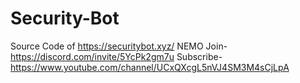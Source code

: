 # Security-Bot
Source Code of https://securitybot.xyz/                  NEMO Join- https://discord.com/invite/5YcPk2gm7u Subscribe- https://www.youtube.com/channel/UCxQXcgL5nVJ4SM3M4sCjLpA

